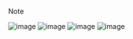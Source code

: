 > [!NOTE]
> ![image](https://github.com/rodrigofurlaneti/TestingForNewDeveloper/blob/master/static/TesteDev-1.png)
> ![image](https://github.com/rodrigofurlaneti/TestingForNewDeveloper/blob/master/static/TesteDev-2.png)
> ![image](https://github.com/rodrigofurlaneti/TestingForNewDeveloper/blob/master/static/TesteDev-3.png)
> ![image](https://github.com/rodrigofurlaneti/TestingForNewDeveloper/blob/master/static/TesteDev-4.png)
